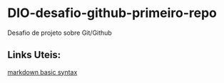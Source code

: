 # DIO-desafio-github-primeiro-repo
Desafio de projeto sobre Git/Github

## Links Uteis:
[markdown basic syntax](https://www.markdownguide.org/basic-syntax/)

